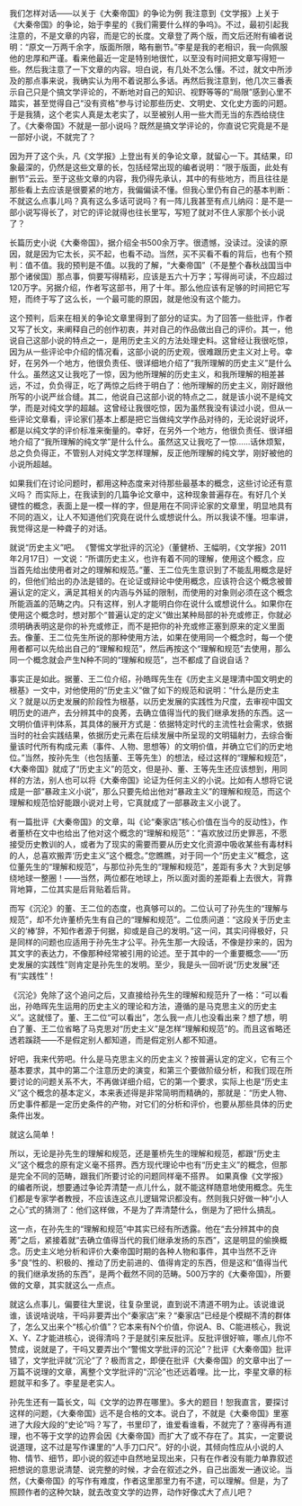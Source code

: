 
我们怎样对话——以关于《大秦帝国》的争论为例
我注意到《文学报》上关于《大秦帝国》的争论，始于李星的《我们需要什么样的争呜》。不过，最初引起我注意的，不是文章的内容，而是它的长度。文章登了两个版，而文后还附有编者说明：“原文一万两千余字，版面所限，略有删节。”李星是我的老相识，我一向佩服他的忠厚和严谨。看来他最近一定是特别地很忙，以至没有时间把文章写得短一些。然后我注意了一下文章的内容。坦白说，有几处不怎么懂。不过，就文中所涉及的那点事来说，我确实认为用不着说那么多话。再然后我注意到，他几次三番表示自己只是个搞文学评论的，不断地对自己的知识、视野等等的“局限”感到心里不踏实，甚至觉得自己“没有资格”参与讨论那些历史、文明史、文化史方面的问题。于是我猜，这个老实人真是太老实了，以至被别人用一些大而无当的东西给绕住了。《大秦帝国》不就是一部小说吗？既然是搞文学评论的，你直说它究竟是不是一部好小说，不就完了？

因为开了这个头，凡《文学报》上登出有关的争论文章，就留心一下。其结果，印象最深的，仍然是这些文章的长，包括经常出现的编者说明：“限于版面，此处有删节”云云。至于这些文章的内容，我仍得先承认，其中的有些地方，而且往往是那些看上去应该是很要紧的地方，我偏偏读不懂。但我心里仍有自己的基本判断：不就这么点事儿吗？真有这么多话可说吗？有一阵儿我甚至有点儿纳闷：是不是一部小说写得长了，对它的评论就得也往长里写，写短了就对不住人家那个长小说了？

长篇历史小说《大秦帝国》，据介绍全书500余万字。很遗憾，没读过。没读的原因，就是因为它太长，买不起，也看不动。当然，买不买看不看的背后，也有个预判：值不值。我的预判是不值。以我的了解，“大秦帝国”（不是整个春秋战国当中那个诸侯国）那点事，倘要写得精彩，应该是五六十万字；写得尚可读，不应超过120万字。另据介绍，作者写这部书，用了十年。那么他应该有足够的时间把它写短，而终于写了这么长，一个最可能的原因，就是他没有这个能力。

这个预判，后来在相关的争论文章里得到了部分的证实。为了回答一些批评，作者又写了长文，来阐释自己的创作初衷，并对自己的作品做出自己的评价。其一，他说自己这部小说的特点之一，是用历史主义的方法处理史料。这曾经让我很吃惊，因为从一些评论中介绍的情况看，这部小说的历史观，很难跟历史主义对上号。幸好，在另外一个地方，他很负责任、很详细地介绍了“我所理解的历史主义”是什么什么。虽然这又让我吃了一惊，因为他所理解的历史主义，和我所理解的相差甚远，不过，负负得正，吃了两惊之后终于明白了：他所理解的历史主义，刚好跟他所写的小说严丝合缝。其二，他说自己这部小说的特点之二，就是该小说不是纯文学，而是对纯文学的超越。这曾经让我很吃惊，因为虽然我没有读过小说，但从一些评论文章看，评论家们基本上都是把它当做纯文学作品对待的，无论说好说坏，都是以纯文学的评价标准来衡量的。幸好，在另外一个地方，他很负责任、很详细地介绍了“我所理解的纯文学”是什么什么。虽然这又让我吃了一惊……话休烦絮，总之负负得正，不管别人对纯文学怎样理解，反正他所理解的纯文学，刚好被他的小说所超越。

如果我们在讨论问题时，都用这种态度来对待那些最基本的概念，这些讨论还有意义吗？
而实际上，在我读到的几篇争论文章中，这种现象普遍存在。有好几个关键性的概念，表面上是一模一样的字，但是用在不同评论家的文章里，明显地具有不同的涵义，让人不知道他们究竟在说什么或想说什么。所以我读不懂。坦率讲，我觉得这是一种聋子的对话。

就说“历史主义”吧。
《警惕文学批评的沉沦》（董健桥、王幅明，《文学报》2011年2月17日）一文说：“所谓历史主义，也许有着不同的理解，使用这个概念，应当首先给出使用者对之的理解和规范。”董、王二位先生意识到了不能乱用概念是好的，但他们给出的办法是错的。在论证或辩论中使用概念，应该符合这个概念被普遍认定的定义，满足其相关的内涵与外延的限制，而使用的对象则必须在这个概念所能涵盖的范畴之内。只有这样，别人才能明白你在说什么或想说什么。如果你在使用这个概念时，想对那个“普遍认定的定义”做出某种局部的补充或修正，你就必须明确表明这是你的补充或修正，而不是把你的补充或修正塞到原来的定义里面去。像董、王二位先生所说的那种使用方法，如果在使用同一个概念时，每一个使用者都可以先给出自己的“理解和规范”，然后再按这个“理解和规范”去使用，那么同一个概念就会产生N种不同的“理解和规范”，岂不都成了自说自话？

事实正是如此。据董、王二位介绍，孙皓晖先生在《历史主义是理清中国文明史的根基》一文中，对他使用的“历史主义”做了如下的规范和说明：“什么是历史主义？就是以历史发展的阶段性为根基，以历史发展的实践性为尺度，去审视中国文明历史的进产，去分辨其中的良莠，去确立值得当代的我们继承发扬的东西。这一文明价值评判体系，其具体的展开方式是：依据特定时代的主流性社会需求，依据当时的社会实践结果，依据历史元素在后续发展中所呈现的文明辐射力，去综合衡量该时代所有构成元素（事件、人物、思想等）的文明价值，并确立它们的历史地位。”当然，按孙先生（也包括董、王等先生）的想法，经过这样的“理解和规范”，《大秦帝国》就成了“历史主义”的范文，但是孙、董、王等先生还应该想到，用同样的方法，别人也可以将《大秦帝国》论证为任何主义的小说。比如有人想将它说成是一部“暴政主义小说”，那么只要先给出他对“暴政主义”的理解和规范，而这个理解和规范恰好能跟小说对上号，它真就成了一部暴政主义小说了。

有一篇批评《大秦帝国》的文章，叫《论“秦家店”核心价值在当今的反动性》，作者董桥在文中也给出了他对这个概念的“理解和规范”：“喜欢放过历史罪恶，不愿接受历史教训的人，或者为了现实的需要而要从历史文化资源中吸收某些有毒材料的人，总喜欢搬弄‘历史主义”这个概念。”您瞧瞧，对于同一个“历史主义”概念，这位董先生的“理解和规范”，与那位孙先生的“理解和规范”，差距有多大？大到足够绕地球一整圈！——当然，两位都在地球上，所以面对面的差距看上去很大，背靠背地算，二位其实是后背贴着后背。

而写《沉沦》的董、王二位的态度，也真够可以的。二位认可了孙先生的“理解与规范”，却不允许董桥先生有自己的“理解和规范”。二位质问道：“这段关于历史主义的‘棒’辞，不知作者源于何据，抑或是自己的发明。”这一问，其实问得极好，只是同样的问题也应适用于孙先生才公平。孙先生那一大段话，不像是抄来的，因为其文字的表达力，不像那种经常被引用的论述。至于其中的一个重要概念——“历史发展的实践性”则肯定是孙先生的发明。至少，我是头一回听说“历史发展”还有“实践性”！

《沉沦》免除了这个追问之后，又直接给孙先生的理解和规范升了一格：“可以看出，孙皓晖先生运用的历史主义的理论和方法，遵循的是马克思主义的历史主义”。这就怪了。董、王二位“可以看出”，怎么我一点儿也没看出来？想了想，明白了董、王二位省略了马克思对“历史主义”是怎样“理解和规范”的。而且这省略还透若蹊跷——不是假定别人都知道，而是假定别人都不知道。

好吧，我来代劳吧。什么是马克思主义的历史主义？按普遍认定的定义，它有三个基本要求，其中的第二个注意历史的演变，和第三个要做阶级分析，和我们现在所要讨论的问题关系不大，不再做详细介绍，它的第一个要求，实际上也是“历史主义”这个概念的基本定义，本来表述得是非常简明而精确的，那就是：“历史人物、历史事件都是一定历史条件的产物，对它们的分析和评价，也要从那些具体的历史条件出发。

就这么简单！

所以，无论是孙先生的理解和规范，还是董桥先生的理解和规范，都跟“历史主义”这个概念的原有定义毫不搭界。西方现代理论中也有“历史主义”的概念，但那是完全不同的范畴，跟我们所要讨论的问题同样毫不搭界。
如果真像《文学报》的编者所说，想要通过争论弄清楚一点儿什么，就不能这样随意地使用概念。先生们都是专家学者教授，不应该连这点儿逻辑常识都没有。然则我只好做一种“小人之心”式的猜测了：他们这样做，不是为了弄清楚什么，倒是为了把什么搞乱。

这一点，在孙先生的“理解和规范”中其实已经有所透露。他在“去分辨其中的良莠”之后，紧接着就“去确立值得当代的我们继承发扬的东西”，这是明显的偷换概念。历史主义地分析和评价大秦帝国时期的各种人物和事件，其中当然不乏许多“良”性的、积极的、推动了历史前进的、值得肯定的东西，但是这和“值得当代的我们继承发扬的东西”，是两个截然不同的范畴。500万字的《大秦帝国》，所要做的文章，其实就这么一点点。

就这么点事儿，偏要往大里说，往复杂里说，直到说不清道不明为止。该说谁说谁，该说啥说啥，干吗非要弄出个“秦家店”来？“秦家店”已经是个模糊不清的群体了，怎么又出来个“核心价值”？它本来有N个价值，你说A、B、C能进核心，我说X、Y、Z才能进核心，说得清吗？于是就引来反批评。反批评很好嘛，哪点儿你不赞成，说就是了，干吗又要弄出个“警惕文学批评的沉沦”？批评《大秦帝国》批评错了，文学批评就“沉沦”了？极而言之，即便在批评《大秦帝国》的文章中出了一万篇不说理的文章，离整个文学批评的“沉沦”也还远着哩。比一比，李星文章的标题就平和多了。李星是老实人。

孙先生还有一篇长文，叫《文学的边界在哪里》。多大的题目！恕我直言，要探讨这样的问题，《大秦帝国》远不是合格的文本。说白了，不就是《大秦帝国》里塞进了大段大段的“史论”吗？写了，书里印了，谁爱看谁看，不就完了？塞得再有道理，也不等于文学的边界会因《大秦帝国》而扩大了或不存在了。其实，一定要说说道理，这不过是写作课里的“人手刀口尺”。好的小说，其倾向性应从小说的人物、情节、细节，即小说的叙述中自然地呈现出来，只有在作者没有能力单靠叙述把想说的意思说清楚、说完整的时候，才会在叙述之外，自己出面发一通议论。当然，《大秦帝国》的写作有难度，作者这里那里力有不逮，可以理解。但是，为了照顾作者的这种欠缺，就去改变文学的边界，动作好像忒大了点儿吧？
